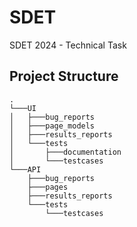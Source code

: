 # SDET
 SDET 2024 - Technical Task


## Project Structure

```plaintext
.
└───UI
│   ├───bug_reports
│   ├───page_models
│   ├───results_reports
│   └───tests
│       ├───documentation
│       └───testcases   
└───API
    ├───bug_reports
    ├───pages
    ├───results_reports
    └───tests
        └───testcases
```
